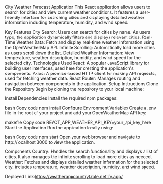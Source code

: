 City Weather Forecast Application
This React application allows users to search for cities and view current weather conditions. It features a user-friendly interface for searching cities and displaying detailed weather information including temperature, humidity, and wind speed.

Key Features
City Search: Users can search for cities by name. As users type, the application dynamically filters and displays relevant cities.
Real-Time Weather Data: Fetch and display real-time weather information using the OpenWeatherMap API.
Infinite Scrolling: Automatically load more cities as users scroll down the list.
Detailed Weather Information: View temperature, weather description, humidity, and wind speed for the selected city.
Technologies Used
React: A popular JavaScript library for building user interfaces, used here for creating the application's components.
Axios: A promise-based HTTP client for making API requests, used for fetching weather data.
React Router: Manages routing and navigation between components in the application.
Setup Instructions
Clone the Repository Begin by cloning the repository to your local machine:


Install Dependencies Install the required npm packages:

bash
Copy code
npm install
Configure Environment Variables Create a .env file in the root of your project and add your OpenWeatherMap API key:

makefile
Copy code
REACT_APP_WEATHER_API_KEY=your_api_key_here
Start the Application Run the application locally using:

bash
Copy code
npm start
Open your web browser and navigate to http://localhost:3000 to view the application.

Components
Country: Handles the search functionality and displays a list of cities. It also manages the infinite scrolling to load more cities as needed.
Weather: Fetches and displays detailed weather information for the selected city. Includes temperature, weather description, humidity, and wind speed.

Deployed Link:https://weatherappcountrytable.netlify.app/
